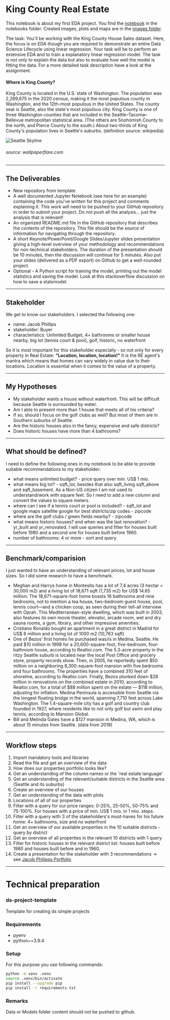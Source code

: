 # __King County Real Estate__

This notebook is about my first EDA project. You find the [notebook](https://github.com/IronMan2483/Projects/tree/main/Project_1/notebooks) in the notebooks folder. Created images, plots and maps are in the [images folder](https://github.com/IronMan2483/Projects/tree/main/Project_1/images).

The task: You'll be working with the King County House Sales dataset. Here, the focus is on EDA though you are required to demonstrate an entire Data Science Lifecycle using linear regression.
Your task will be to perform an extensive EDA and to train a explanatory linear regression model. The task is not only to explain the data but also to evaluate how well the model is fitting the data. For a more detailed task description have a look at the assignment.



#### __Where is King County?__ 
King County is located in the U.S. state of Washington. The population was 2,269,675 in the 2020 census, making it the most populous county in Washington, and the 12th-most populous in the United States. The county seat is Seattle, also the state's most populous city.
King County is one of three Washington counties that are included in the Seattle–Tacoma–Bellevue metropolitan statistical area. (The others are Snohomish County to the north, and Pierce County to the south.) About two-thirds of King County's population lives in Seattle's suburbs. (definition source: wikipedia)


![Seattle Skyline](https://github.com/IronMan2483/Projects/blob/main/Project_1/images/wallpaperflare.com_wallpaper.jpg)
###### source: wallpaperflare.com


---

## __The Deliverables__
* New repository from template
* A well documented Jupyter Notebook (see here for an example) containing the code you've written for this project and comments explaining it. This work will need to be pushed to your GitHub repository in order to submit your project. Do not push all the analysis... just the analysis that is relevant!
* An organized README.md file in the GitHub repository that describes the contents of the repository. This file should be the source of information for navigating through the repository.
* A short Keynote/PowerPoint/Google Slides/Jupyter slides presentation giving a high-level overview of your methodology and recommendations for non-technical stakeholders. The duration of the presentation should be 10 minutes, then the discussion will continue for 5 minutes. Also put your slides (delivered as a PDF export) on Github to get a well-rounded project.
* Optional - A Python script for training the model, printing out the model statistics and saving the model. Look at this stackoverflow discussion on how to save a statsmodel.

---

## __Stakeholder__
We get to know our stakeholders. I selected the following one:
* name: Jacob Phillips
* stakeholder: Buyer
* characteristics: Unlimited Budget, 4+ bathrooms or smaller house nearby, big lot (tennis court & pool), golf, historic, no waterfront

So it is most important for this stakeholder especially - so not only for every property in Real Estate:
__"Location, location, location!"__
It is the RE agent's mantra which means that homes can vary widely in value due to their locations. Location is essential when it comes to the value of a property.

---

## __My Hypotheses__

* My stakeholder wants a house without waterfront. This will be difficult because Seattle is surrounded by water.
* Am I able to present more than 1 house that meets all of his criteria?
* If so, should I focus on the golf clubs as well? But most of them are in Southern suburbs of Seattle.
* Are the historic houses also in the fancy, expensive and safe districts?
* Does historic houses have more than 4 bathrooms?

---

## __What should be defined?__
I need to define the following ones in my notebook to be able to provide suitable recommendations to my stakeholder:
* what means unlimited budget? - price query over min. US$ 1 mio.
* what means big lot? - sqft_lot, besides that also sqft_living sqft_above and sqft_basement. As a Non-US citizen I am not used to understand/work with square feet. So I need to add a new column and convert the values to square meters. 
* where can I see if a tennis court or pool is included? - sqft_lot and google maps satellite
google for best districts/zip codes - zipcode
* where are the golf clubs / green fields nearby? - zipcode
* what means historic houses? and when was the last renovation? - yr_built and yr_renovated. I will use queries and filter for houses built before 1980 and a second one for houses built before 1960.
* number of bathrooms: 4 or more - sort and query.

---

## __Benchmark/comparision__
I just wanted to have an understanding of relevant prices, lot and house sizes. So I did some research to have a benchmark.
* Meghan and Harrys home in Montesito has a lot of 7,4 acres (3 hectar = 30,000 m2) and a living lot of 18,671 sqft (1,735 m2) for US$ 14.65 million: The 18,671-square-foot home boasts 16 bathrooms and nine bedrooms, not to mention a tea house, two-bedroom guest house, pool, tennis court—and a chicken coop, as seen during their tell-all interview with Oprah. This Mediterranean-style dwelling, which was built in 2003, also features its own movie theater, elevator, arcade room, wet and dry sauna rooms, a gym, library, and other impressive amenities.
* Cristiano Ronaldo bought an apartment in a great district in Madrid for US$ 8 million and a living lot of 1000 m2 (10,763 sqft)
* One of Bezos’ first homes he purchased was/is in Medina, Seattle. He paid $10 million in 1998 for a 20,600-square-foot, five-bedroom, four-bathroom house, according to Realtor.com. The 5.3-acre property in the ritzy Seattle suburb is located near the local Post Office and grocery store, property records show. Then, in 2005, he reportedly spent $50 million on a neighboring 8,300-square-foot mansion with five bedrooms and four bathrooms. The properties have a combined 310 feet of shoreline, according to Realtor.com. Finally, Bezos plunked down $28 million in renovations on the combined estate in 2010, according to Realtor.com, for a total of $88 million spent on the estate — $118 million, adjusting for inflation. Medina Peninsula is accessible from Seattle via the longest floating bridge in the world, spanning 7,710 feet across Lake Washington. The 1.4-square-mile city has a golf and country club founded in 1927, where residents like to not only golf but swim and play tennis, according to Mansion Global.
* Bill and Melinda Gates have a $127 mansion in Medina, WA, which is about 15 minutes from Seattle. (data from 2019)

---
 
## __Workflow steps__

1. Import mandatory tools and libraries
2. Read the file and get an overview of the data
3. How does our properties portfolio looks like?
4. Get an understanding of the column names or the 'real estate language'
5. Get an understanding of the relevant/suitable districts in the Seattle area (Seattle and its suburbs)
6. Create an overview of our houses
7. Get an understanding of the data with plots
8. Locations of all of our properties
9. Filter with a query for our price ranges: 0-25%, 25-50%, 50-75% and 75-100%. For houses with a price of min. US$ 1 mio. in 1 mio. steps.
10. Filter with a query with 3 of the stakeholders's must-haves for his future home: 4+ bathrooms, size and no waterfront
11. Get an overview of our available properties in the 10 suitable districts - query by district
12. Get an overview of all properties in the relevant 10 districts with 1 query
13. Filter for historic houses in the relevant district list: houses built before 1980 and houses built before and in 1960. 
14. Create a presentation for the stakeholder with 3 recommendations → see [Jacob Philipps Portfolio](https://github.com/IronMan2483/Projects/blob/main/Project_1/Stakeholder_JP.pdf)

---

# __Technical preparation__

### __ds-project-template__
Template for creating ds simple projects 


### __Requirements__

* pyenv
* python==3.9.4

### __Setup__

For this purpose you use following commands:

```bash
python -m venv .venv
source .venv/bin/activate
pip install --upgrade pip
pip install -r requirements.txt
```

### __Remarks__
Data or Models folder content should not be pushed to github.
